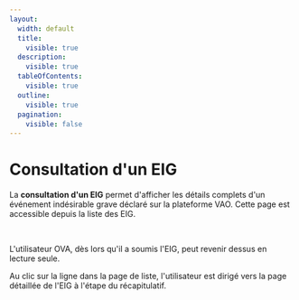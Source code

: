 ```yaml
---
layout:
  width: default
  title:
    visible: true
  description:
    visible: true
  tableOfContents:
    visible: true
  outline:
    visible: true
  pagination:
    visible: false
---
```


# Consultation d'un EIG

La **consultation d'un EIG** permet d'afficher les détails complets d'un événement indésirable grave déclaré sur la plateforme VAO. Cette page est accessible depuis la liste des EIG.

<figure><img src="../../.gitbook/assets/Capture d’écran 2025-07-09 à 17.34.06.png" alt=""><figcaption></figcaption></figure>

L'utilisateur OVA, dès lors qu'il a soumis l'EIG, peut revenir dessus en lecture seule.&#x20;

Au clic sur la ligne dans la page de liste, l'utilisateur est dirigé vers la page détaillée de l'EIG à l'étape du récapitulatif.&#x20;
